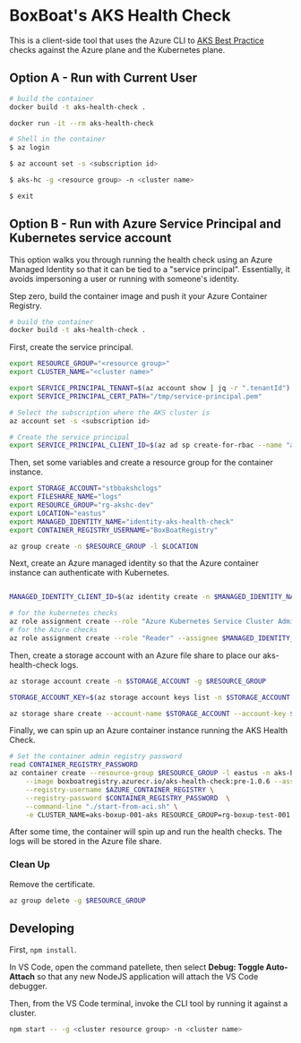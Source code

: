 
# BoxBoat's AKS Health Check

This is a client-side tool that uses the Azure CLI to [AKS Best Practice](https://www.the-aks-checklist.com/) checks against the Azure plane and the Kubernetes plane.

## Option A - Run with Current User

``` bash
# build the container
docker build -t aks-health-check .

docker run -it --rm aks-health-check 

# Shell in the container
$ az login

$ az account set -s <subscription id>

$ aks-hc -g <resource group> -n <cluster name>

$ exit
```

## Option B - Run with Azure Service Principal and Kubernetes service account

This option walks you through running the health check using an Azure Managed Identity so that it can be tied to a "service principal". Essentially, it avoids impersoning a user or running with someone's identity.

Step zero, build the container image and push it your Azure Container Registry.

``` bash
# build the container
docker build -t aks-health-check .
```

First, create the service principal. 
``` bash
export RESOURCE_GROUP="<resource group>"
export CLUSTER_NAME="<cluster name>"

export SERVICE_PRINCIPAL_TENANT=$(az account show | jq -r ".tenantId")
export SERVICE_PRINCIPAL_CERT_PATH="/tmp/service-principal.pem"

# Select the subscription where the AKS cluster is
az account set -s <subscription id>

# Create the service principal
export SERVICE_PRINCIPAL_CLIENT_ID=$(az ad sp create-for-rbac --name "aks-health-check-for-$CLUSTER_NAME" --create-cert | jq -r '.appId')

```
Then, set some variables and create a resource group for the container instance.
``` bash
export STORAGE_ACCOUNT="stbbakshclogs"
export FILESHARE_NAME="logs"
export RESOURCE_GROUP="rg-akshc-dev"
export LOCATION="eastus"
export MANAGED_IDENTITY_NAME="identity-aks-health-check"
export CONTAINER_REGISTRY_USERNAME="BoxBoatRegistry"

az group create -n $RESOURCE_GROUP -l $LOCATION
```

Next, create an Azure managed identity so that the Azure container instance can authenticate with Kubernetes.

``` bash

MANAGED_IDENTITY_CLIENT_ID=$(az identity create -n $MANAGED_IDENTITY_NAME -g $RESOURCE_GROUP -l $LOCATION | jq -r '.id')

# for the kubernetes checks
az role assignment create --role "Azure Kubernetes Service Cluster Admin Role" --assignee $MANAGED_IDENTITY_CLIENT_ID
# for the Azure checks
az role assignment create --role "Reader" --assignee $MANAGED_IDENTITY_CLIENT_ID

```

Then, create a storage account with an Azure file share to place our aks-health-check logs. 

``` bash
az storage account create -n $STORAGE_ACCOUNT -g $RESOURCE_GROUP

STORAGE_ACCOUNT_KEY=$(az storage account keys list -n $STORAGE_ACCOUNT -g $RESOURCE_GROUP | jq -r ".[0].value")

az storage share create --account-name $STORAGE_ACCOUNT --account-key $STORAGE_ACCOUNT_KEY -n $FILESHARE_NAME
```

Finally, we can spin up an Azure container instance running the AKS Health Check.
``` bash
# Set the container admin registry password
read CONTAINER_REGISTRY_PASSWORD
az container create --resource-group $RESOURCE_GROUP -l eastus -n aks-health-check\
    --image boxboatregistry.azurecr.io/aks-health-check:pre-1.0.6 --assign-identity $MANAGED_IDENTITY_CLIENT_ID \
    --registry-username $AZURE_CONTAINER_REGISTRY \
    --registry-password $CONTAINER_REGISTRY_PASSWORD  \
    --command-line "./start-from-aci.sh" \
    -e CLUSTER_NAME=aks-boxup-001-aks RESOURCE_GROUP=rg-boxup-test-001 OUTPUT_FILE_NAME=/var/logs/akshc/log$(date +%s).txt --restart-policy Never --azure-file-volume-share-name $FILESHARE_NAME --azure-file-volume-account-name $STORAGE_ACCOUNT --azure-file-volume-account-key $STORAGE_ACCOUNT_KEY --azure-file-volume-mount-path /var/logs/akshc
```

After some time, the container will spin up and run the health checks. 
The logs will be stored in the Azure file share.

### Clean Up

Remove the certificate.

``` bash
az group delete -g $RESOURCE_GROUP
```

## Developing

First, `npm install`.

In VS Code, open the command patellete, then select **Debug: Toggle Auto-Attach** so that any new NodeJS application will attach the VS Code debugger.

Then, from the VS Code terminal, invoke the CLI tool by running it against a cluster.

``` bash
npm start -- -g <cluster resource group> -n <cluster name>
```